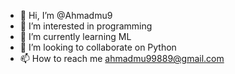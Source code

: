 - 👋 Hi, I’m @Ahmadmu9
- 👀 I’m interested in programming
- 🌱 I’m currently learning ML
- 💞️ I’m looking to collaborate on Python
- 📫 How to reach me ahmadmu99889@gmail.com

<!---
Ahmadmu9/Ahmadmu9 is a ✨ special ✨ repository because its `README.md` (this file) appears on your GitHub profile.
You can click the Preview link to take a look at your changes.
--->

